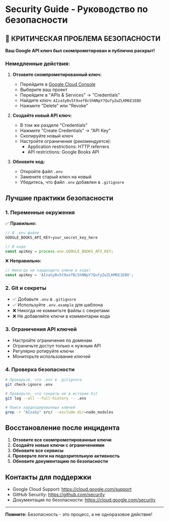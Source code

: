 # Security Guide - Руководство по безопасности

## 🚨 КРИТИЧЕСКАЯ ПРОБЛЕМА БЕЗОПАСНОСТИ

**Ваш Google API ключ был скомпрометирован и публично раскрыт!**

### Немедленные действия:

1. **Отзовите скомпрометированный ключ:**
   - Перейдите в [Google Cloud Console](https://console.cloud.google.com/)
   - Выберите ваш проект
   - Перейдите в "APIs & Services" → "Credentials"
   - Найдите ключ: `AIzaSyBv5t9xefBc5hNNpY7QufyZwZLKM6E1EBO`
   - Нажмите "Delete" или "Revoke"

2. **Создайте новый API ключ:**
   - В том же разделе "Credentials"
   - Нажмите "Create Credentials" → "API Key"
   - Скопируйте новый ключ
   - Настройте ограничения (рекомендуется):
     - Application restrictions: HTTP referrers
     - API restrictions: Google Books API

3. **Обновите код:**
   - Откройте файл `.env`
   - Замените старый ключ на новый
   - Убедитесь, что файл `.env` добавлен в `.gitignore`

## Лучшие практики безопасности

### 1. Переменные окружения
✅ **Правильно:**
```javascript
// В .env файле
GOOGLE_BOOKS_API_KEY=your_secret_key_here

// В коде
const apiKey = process.env.GOOGLE_BOOKS_API_KEY;
```

❌ **Неправильно:**
```javascript
// Никогда не хардкодите ключи в коде!
const apiKey = 'AIzaSyBv5t9xefBc5hNNpY7QufyZwZLKM6E1EBO';
```

### 2. Git и секреты
- ✅ Добавьте `.env` в `.gitignore`
- ✅ Используйте `.env.example` для шаблона
- ❌ Никогда не коммитьте файлы с секретами
- ❌ Не добавляйте ключи в комментарии кода

### 3. Ограничения API ключей
- Настройте ограничения по доменам
- Ограничьте доступ только к нужным API
- Регулярно ротируйте ключи
- Мониторьте использование ключей

### 4. Проверка безопасности
```bash
# Проверьте, что .env в .gitignore
git check-ignore .env

# Проверьте, что секреты не в истории Git
git log --all --full-history -- .env

# Поиск хардкодированных ключей
grep -r "AIzaSy" src/ --exclude-dir=node_modules
```

## Восстановление после инцидента

1. **Отзовите все скомпрометированные ключи**
2. **Создайте новые ключи с ограничениями**
3. **Обновите все сервисы**
4. **Проверьте логи на подозрительную активность**
5. **Обновите документацию по безопасности**

## Контакты для поддержки

- Google Cloud Support: https://cloud.google.com/support
- GitHub Security: https://github.com/security
- Документация по безопасности: https://cloud.google.com/security

---
**Помните:** Безопасность - это процесс, а не одноразовое действие!
